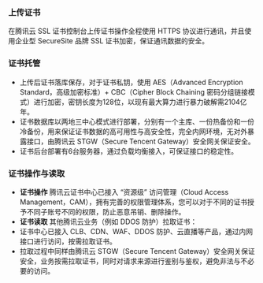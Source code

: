 ### 上传证书
在腾讯云 SSL 证书控制台上传证书操作全程使用 HTTPS 协议进行通讯，并且使用企业型 SecureSite 品牌 SSL 证书加密，保证通讯数据的安全。

### 证书托管
- 上传后证书落库保存，对于证书私钥，使用 AES（Advanced Encryption Standard，高级加密标准）+ CBC（Cipher Block Chaining 密码分组链接模式）进行加密，密钥长度为128位，以现有最大算力进行暴力破解需2104亿年。
- 证书数据库以两地三中心模式进行部署，分别有一个主库、一份热备份和一份冷备份，用来保证证书数据的高可用性与高安全性，完全内网环境，无对外暴露接口，由腾讯云 STGW（Secure Tencent Gateway）安全网关保证安全。
- 证书后台部署有6台服务器，通过负载均衡接入，可保证接口的稳定性。

### 证书操作与读取
- **证书操作**
腾讯云证书中心已接入 “资源级” 访问管理（Cloud Access Management，CAM），拥有完善的权限管理体系，您可以对于不同的证书授予不同子账号不同的权限，防止恶意吊销、删除操作。
- **证书读取**
其他腾讯云业务（例如 DDOS 防护）拉取证书：
 - 证书中心已接入 CLB、CDN、WAF、DDOS 防护、云直播等产品，通过内网接口进行访问，按需拉取证书。
 - 拉取过程中同样由腾讯云 STGW（Secure Tencent Gateway）安全网关保证安全，业务按需拉取证书，同时对请求来源进行鉴别与鉴权，避免非法与不必要的访问。
